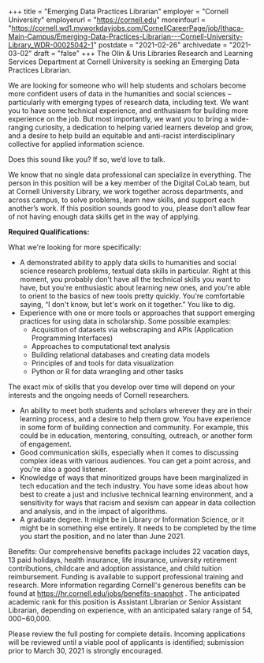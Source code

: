 +++
title = "Emerging Data Practices Librarian"
employer = "Cornell University"
employerurl = "https://cornell.edu"
moreinfourl = "https://cornell.wd1.myworkdayjobs.com/CornellCareerPage/job/Ithaca-Main-Campus/Emerging-Data-Practices-Librarian---Cornell-University-Library_WDR-00025042-1"
postdate = "2021-02-26"
archivedate = "2021-03-02"
draft = "false"
+++
The Olin & Uris Libraries Research and Learning Services Department at Cornell University is seeking an Emerging Data Practices Librarian.

We are looking for someone who will help students and scholars become more confident users of data in the humanities and social sciences – particularly with emerging types of research data, including text. We want you to have some technical experience, and enthusiasm for building more experience on the job. But most importantly, we want you to bring a wide-ranging curiosity, a dedication to helping varied learners develop and grow, and a desire to help build an equitable and anti-racist interdisciplinary collective for applied information science.

Does this sound like you? If so, we’d love to talk. 

We know that no single data professional can specialize in everything. The person in this position will be a key member of the Digital CoLab team, but at Cornell University Library, we work together across departments, and across campus, to solve problems, learn new skills, and support each another’s work. If this position sounds good to you, please don’t allow fear of not having enough data skills get in the way of applying.

**Required Qualifications:**

What we're looking for more specifically:

- A demonstrated ability to apply data skills to humanities and social science research problems, textual data skills in particular. Right at this moment, you probably don't have all the technical skills you want to have, but you're enthusiastic about learning new ones, and you're able to orient to the basics of new tools pretty quickly. You're comfortable saying, “I don't know, but let's work on it together.” You like to dig.
- Experience with one or more tools or approaches that support emerging practices for using data in scholarship. Some possible examples:
  - Acquisition of datasets via webscraping and APIs (Application Programming Interfaces)
  - Approaches to computational text analysis
  - Building relational databases and creating data models
  - Principles of and tools for data visualization
  - Python or R for data wrangling and other tasks

The exact mix of skills that you develop over time will depend on your interests and the ongoing needs of Cornell researchers.

- An ability to meet both students and scholars wherever they are in their learning process, and a desire to help them grow. You have experience in some form of building connection and community. For example, this could be in education, mentoring, consulting, outreach, or another form of engagement.
- Good communication skills, especially when it comes to discussing complex ideas with various audiences. You can get a point across, and you're also a good listener.
- Knowledge of ways that minoritized groups have been marginalized in tech education and the tech industry. You have some ideas about how best to create a just and inclusive technical learning environment, and a sensitivity for ways that racism and sexism can appear in data collection and analysis, and in the impact of algorithms.
- A graduate degree. It might be in Library or Information Science, or it might be in something else entirely. It needs to be completed by the time you start the position, and no later than June 2021.

Benefits:  Our comprehensive benefits package includes 22 vacation days, 13 paid holidays, health insurance, life insurance, university retirement contributions, childcare and adoption assistance, and child tuition reimbursement. Funding is available to support professional training and research. More information regarding Cornell's generous benefits can be found at https://hr.cornell.edu/jobs/benefits-snapshot . The anticipated academic rank for this position is Assistant Librarian or Senior Assistant Librarian, depending on experience, with an anticipated salary range of $54,000-$60,000.


Please review the full posting for complete details. Incoming applications will be reviewed until a viable pool of applicants is identified; submission prior to March 30, 2021 is strongly encouraged. 
